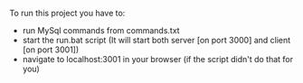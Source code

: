 To run this project you have to:
- run MySql commands from commands.txt
- start the run.bat script (It will start both server [on port 3000] and client [on port 3001])
- navigate to localhost:3001 in your browser (if the script didn't do that for you)